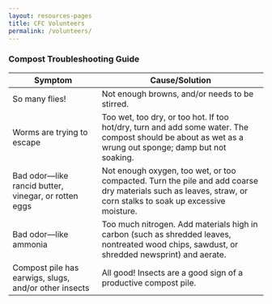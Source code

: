 ```yaml
---
layout: resources-pages
title: CFC Volunteers
permalink: /volunteers/
---
```


### Compost Troubleshooting Guide

<table class="table">
	<colgroup>
    	<col style="width:35%">
    	<col style="width:65%">
  	</colgroup>
  <thead>
    <tr>
      <th>Symptom</th>
      <th>Cause/Solution</th>
    </tr>
  </thead>
  <tbody>
    <tr>
      <td>So many flies!</td>
      <td>Not enough browns, and/or needs to be stirred.</td>
    </tr>
    <tr>
      <td>Worms are trying to escape</td>
      <td>Too wet, too dry, or too hot. If too hot/dry, turn and add some water. The compost should be about as wet as a wrung out sponge; damp but not soaking.</td>
    </tr>
    <tr>
      <td>Bad odor—like rancid butter, vinegar, or rotten eggs</td>
      <td>Not enough oxygen, too wet, or too compacted. Turn the pile and add coarse dry materials such as leaves, straw, or corn stalks to soak up excessive moisture.</td>
    </tr>
    <tr>
      <td>Bad odor—like ammonia</td>
      <td>Too much nitrogen. Add materials high in carbon (such as shredded leaves, nontreated wood chips, sawdust, or shredded newsprint) and aerate.</td>
    </tr>
    <tr>
      <td>Compost pile has earwigs, slugs, and/or other insects</td>
      <td>All good! Insects are a good sign of a productive compost pile.</td>
    </tr>
  </tbody>
</table>
